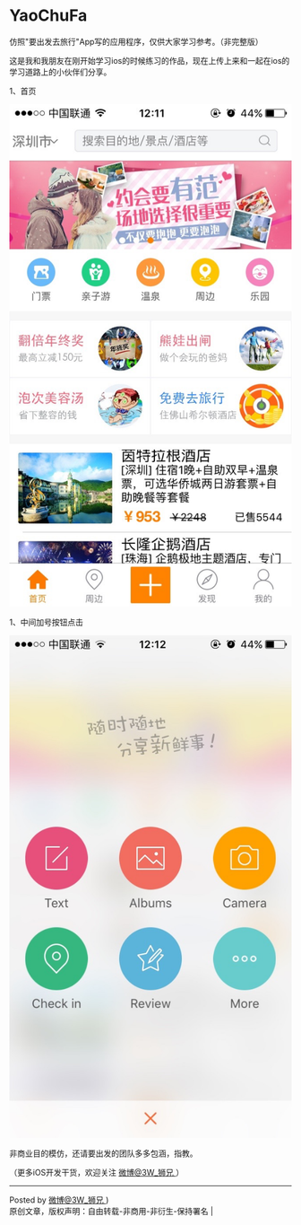 # YaoChuFa
仿照"要出发去旅行"App写的应用程序，仅供大家学习参考。（非完整版）

这是我和我朋友在刚开始学习ios的时候练习的作品，现在上传上来和一起在ios的学习道路上的小伙伴们分享。

 1、首页
 
![demo](Screenshots/首页.png)

 1、中间加号按钮点击
 
![demo](Screenshots/新浪.png)

非商业目的模仿，还请要出发的团队多多包涵，指教。

（更多iOS开发干货，欢迎关注  [微博@3W_狮兄 ](http://weibo.com/hanjunzhao/) ）

----------
Posted by  [微博@3W_狮兄 ](http://weibo.com/hanjunzhao/))  
原创文章，版权声明：自由转载-非商用-非衍生-保持署名 | 
